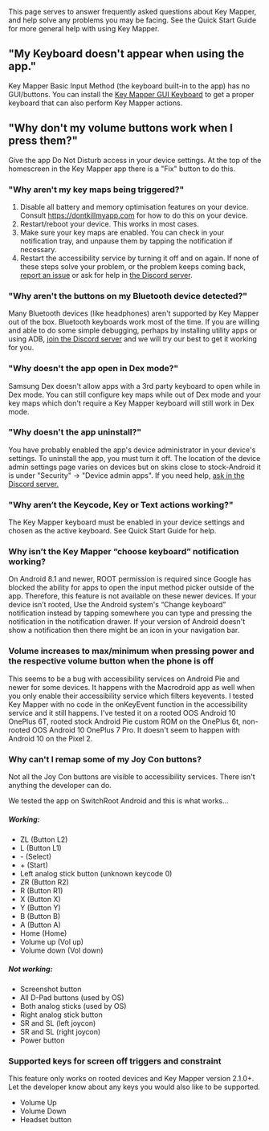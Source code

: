 This page serves to answer frequently asked questions about Key Mapper, and help solve any problems you may be facing.
See the Quick Start Guide for more general help with using Key Mapper.


## "My Keyboard doesn't appear when using the app."
Key Mapper Basic Input Method (the keyboard built-in to the app) has no GUI/buttons. You can install the [Key Mapper GUI Keyboard](https://play.google.com/store/apps/details?id=io.github.sds100.keymapper.inputmethod.latin) to get a proper keyboard that can also perform Key Mapper actions.

## "Why don't my volume buttons work when I press them?"
Give the app Do Not Disturb access in your device settings. At the top of the homescreen in the Key Mapper app there is a "Fix" button to do this.

### "Why aren't my key maps being triggered?"
1. Disable all battery and memory optimisation features on your device. Consult https://dontkillmyapp.com for how to do this on your device.
2. Restart/reboot your device. This works in most cases.
3. Make sure your key maps are enabled. You can check in your notification tray, and unpause them by tapping the notification if necessary.
4. Restart the accessibility service by turning it off and on again. 
If none of these steps solve your problem, or the problem keeps coming back, [report an issue](https://github.com/sds100/KeyMapper/issues/new) or ask for help in [the Discord server](http://keymapper.club).

### "Why aren't the buttons on my Bluetooth device detected?"
Many Bluetooth devices (like headphones) aren't supported by Key Mapper out of the box. Bluetooth keyboards work most of the time. If you are willing and able to do some simple debugging, perhaps by installing utility apps or using ADB, [join the Discord server](http://keymapper.club) and we will try our best to get it working for you.

### "Why doesn't the app open in Dex mode?"
Samsung Dex doesn't allow apps with a 3rd party keyboard to open while in Dex mode. You can still configure key maps while out of Dex mode and your key maps which don't require a Key Mapper keyboard will still work in Dex mode.

### "Why doesn't the app uninstall?"
You have probably enabled the app's device administrator in your device's settings. To uninstall the app, you must turn it off. The location of the device admin settings page varies on devices but on skins close to stock-Android it is under "Security" -> "Device admin apps". If you need help, [ask in the Discord server.](http://keymapper.club)

### "Why aren’t the Keycode, Key or Text actions working?"
The Key Mapper keyboard must be enabled in your device settings and chosen as the active keyboard.
See Quick Start Guide for help.

### Why isn’t the Key Mapper “choose keyboard” notification working?
On Android 8.1 and newer, ROOT permission is required since Google has blocked the ability for apps to open the input method picker outside of the app. Therefore, this feature is not available on these newer devices. If your device isn’t rooted, Use the Android system's “Change keyboard” notification instead by tapping somewhere you can type and pressing the notification in the notification drawer. If your version of Android doesn't show a notification then there might be an icon in your navigation bar.

### Volume increases to max/minimum when pressing power and the respective volume button when the phone is off
This seems to be a bug with accessibility services on Android Pie and newer for some devices. It happens with the Macrodroid app as well when you only enable their accessibility service which filters keyevents. I tested Key Mapper with no code in the onKeyEvent function in the accessibility service and it still happens. I've tested it on a rooted OOS Android 10 OnePlus 6T, rooted stock Android Pie custom ROM on the OnePlus 6t, non-rooted OOS Android 10 OnePlus 7 Pro. It doesn't seem to happen with Android 10 on the Pixel 2.

### Why can't I remap some of my Joy Con buttons?
Not all the Joy Con buttons are visible to accessibility services. There isn't anything the developer can do.

We tested the app on SwitchRoot Android and this is what works...
##### Working:
* ZL (Button L2)
* L (Button L1)
* \- (Select)
* \+ (Start)
* Left analog stick button (unknown keycode 0)
* ZR (Button R2)
* R (Button R1)
* X (Button X)
* Y (Button Y)
* B (Button B)
* A (Button A)
* Home (Home)
* Volume up (Vol up)
* Volume down (Vol down)

##### Not working:
* Screenshot button
* All D-Pad buttons (used by OS)
* Both analog sticks (used by OS)
* Right analog stick button
* SR and SL (left joycon)
* SR and SL (right joycon)
* Power button

### Supported keys for screen off triggers and constraint
This feature only works on rooted devices and Key Mapper version 2.1.0+.
Let the developer know about any keys you would also like to be supported.
* Volume Up
* Volume Down
* Headset button
